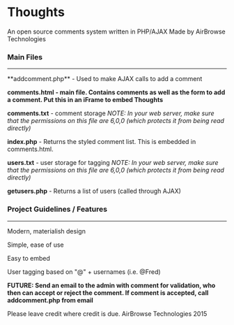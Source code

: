 # Thoughts
An open source comments system written in PHP/AJAX
Made by AirBrowse Technologies

### Main Files 
<hr>
**addcomment.php** - Used to make AJAX calls to add a comment

**comments.html - main file. Contains comments as well as the form to add a comment. Put this in an iFrame to embed Thoughts**

**comments.txt** - comment storage *NOTE: In your web server, make sure that the permissions on this file are 6,0,0 (which protects it from being read directly)*

**index.php** - Returns the styled comment list. This is embedded in comments.html.

**users.txt** - user storage for tagging  *NOTE: In your web server, make sure that the permissions on this file are 6,0,0 (which protects it from being read directly)*

**getusers.php** - Returns a list of users (called through AJAX)


### Project Guidelines / Features
<hr>
Modern, materialish design

Simple, ease of use

Easy to embed

User tagging based on "@" + usernames (i.e. @Fred)

**FUTURE: Send an email to the admin with comment for validation, who then can accept or reject the comment. If comment is accepted, call addcomment.php from email**



Please leave credit where credit is due.
AirBrowse Technologies 2015
